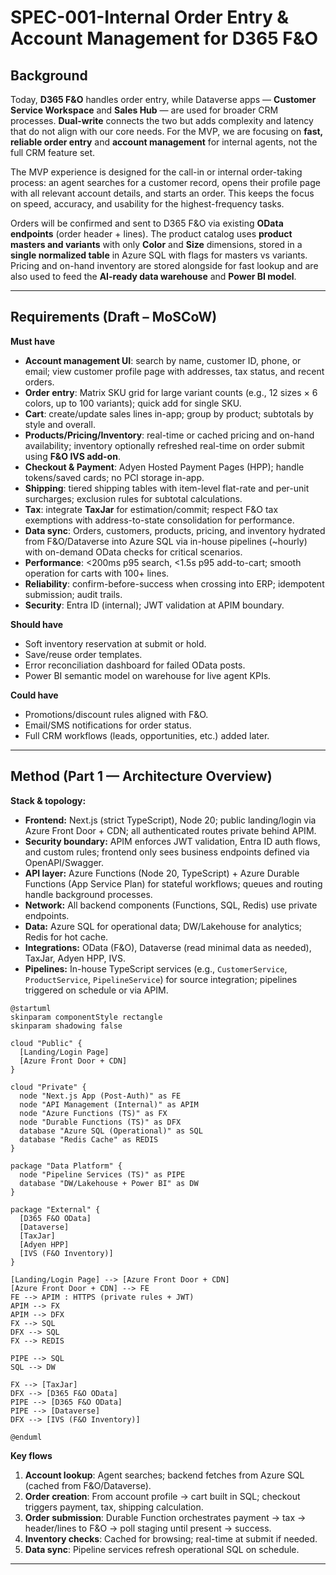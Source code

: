 # SPEC-001-Internal Order Entry & Account Management for D365 F&O

## Background

Today, **D365 F&O** handles order entry, while Dataverse apps — **Customer
Service Workspace** and **Sales Hub** — are used for broader CRM processes.
**Dual-write** connects the two but adds complexity and latency that do not
align with our core needs. For the MVP, we are focusing on **fast, reliable
order entry** and **account management** for internal agents, not the full CRM
feature set.

The MVP experience is designed for the call-in or internal order-taking process:
an agent searches for a customer record, opens their profile page with all
relevant account details, and starts an order. This keeps the focus on speed,
accuracy, and usability for the highest-frequency tasks.

Orders will be confirmed and sent to D365 F&O via existing **OData endpoints**
(order header + lines). The product catalog uses **product masters and
variants** with only **Color** and **Size** dimensions, stored in a **single
normalized table** in Azure SQL with flags for masters vs variants. Pricing and
on-hand inventory are stored alongside for fast lookup and are also used to feed
the **AI-ready data warehouse** and **Power BI model**.

---

## Requirements (Draft – MoSCoW)

**Must have**

- **Account management UI**: search by name, customer ID, phone, or email; view
  customer profile page with addresses, tax status, and recent orders.
- **Order entry**: Matrix SKU grid for large variant counts (e.g., 12 sizes × 6
  colors, up to 100 variants); quick add for single SKU.
- **Cart**: create/update sales lines in-app; group by product; subtotals by
  style and overall.
- **Products/Pricing/Inventory**: real-time or cached pricing and on-hand
  availability; inventory optionally refreshed real-time on order submit using
  **F&O IVS add-on**.
- **Checkout & Payment**: Adyen Hosted Payment Pages (HPP); handle tokens/saved
  cards; no PCI storage in-app.
- **Shipping**: tiered shipping tables with item-level flat-rate and per-unit
  surcharges; exclusion rules for subtotal calculations.
- **Tax**: integrate **TaxJar** for estimation/commit; respect F&O tax
  exemptions with address-to-state consolidation for performance.
- **Data sync**: Orders, customers, products, pricing, and inventory hydrated
  from F&O/Dataverse into Azure SQL via in-house pipelines (\~hourly) with
  on-demand OData checks for critical scenarios.
- **Performance**: <200ms p95 search, <1.5s p95 add-to-cart; smooth operation
  for carts with 100+ lines.
- **Reliability**: confirm-before-success when crossing into ERP; idempotent
  submission; audit trails.
- **Security**: Entra ID (internal); JWT validation at APIM boundary.

**Should have**

- Soft inventory reservation at submit or hold.
- Save/reuse order templates.
- Error reconciliation dashboard for failed OData posts.
- Power BI semantic model on warehouse for live agent KPIs.

**Could have**

- Promotions/discount rules aligned with F&O.
- Email/SMS notifications for order status.
- Full CRM workflows (leads, opportunities, etc.) added later.

---

## Method (Part 1 — Architecture Overview)

**Stack & topology:**

- **Frontend:** Next.js (strict TypeScript), Node 20; public landing/login via
  Azure Front Door + CDN; all authenticated routes private behind APIM.
- **Security boundary:** APIM enforces JWT validation, Entra ID auth flows, and
  custom rules; frontend only sees business endpoints defined via
  OpenAPI/Swagger.
- **API layer:** Azure Functions (Node 20, TypeScript) + Azure Durable Functions
  (App Service Plan) for stateful workflows; queues and routing handle
  background processes.
- **Network:** All backend components (Functions, SQL, Redis) use private
  endpoints.
- **Data:** Azure SQL for operational data; DW/Lakehouse for analytics; Redis
  for hot cache.
- **Integrations:** OData (F&O), Dataverse (read minimal data as needed),
  TaxJar, Adyen HPP, IVS.
- **Pipelines:** In-house TypeScript services (e.g., `CustomerService`,
  `ProductService`, `PipelineService`) for source integration; pipelines
  triggered on schedule or via APIM.

```plantuml
@startuml
skinparam componentStyle rectangle
skinparam shadowing false

cloud "Public" {
  [Landing/Login Page]
  [Azure Front Door + CDN]
}

cloud "Private" {
  node "Next.js App (Post-Auth)" as FE
  node "API Management (Internal)" as APIM
  node "Azure Functions (TS)" as FX
  node "Durable Functions (TS)" as DFX
  database "Azure SQL (Operational)" as SQL
  database "Redis Cache" as REDIS
}

package "Data Platform" {
  node "Pipeline Services (TS)" as PIPE
  database "DW/Lakehouse + Power BI" as DW
}

package "External" {
  [D365 F&O OData]
  [Dataverse]
  [TaxJar]
  [Adyen HPP]
  [IVS (F&O Inventory)]
}

[Landing/Login Page] --> [Azure Front Door + CDN]
[Azure Front Door + CDN] --> FE
FE --> APIM : HTTPS (private rules + JWT)
APIM --> FX
APIM --> DFX
FX --> SQL
DFX --> SQL
FX --> REDIS

PIPE --> SQL
SQL --> DW

FX --> [TaxJar]
DFX --> [D365 F&O OData]
PIPE --> [D365 F&O OData]
PIPE --> [Dataverse]
DFX --> [IVS (F&O Inventory)]

@enduml
```

**Key flows**

1. **Account lookup**: Agent searches; backend fetches from Azure SQL (cached
   from F&O/Dataverse).
2. **Order creation**: From account profile → cart built in SQL; checkout
   triggers payment, tax, shipping calculation.
3. **Order submission**: Durable Function orchestrates payment → tax →
   header/lines to F&O → poll staging until present → success.
4. **Inventory checks**: Cached for browsing; real-time at submit if needed.
5. **Data sync**: Pipeline services refresh operational SQL on schedule.

---
